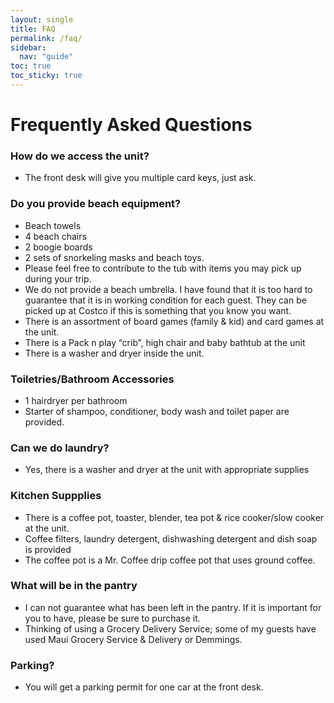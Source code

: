 ```yaml
---
layout: single
title: FAQ
permalink: /faq/
sidebar:
  nav: "guide"
toc: true
toc_sticky: true
---
```

# Frequently Asked Questions

### How do we access the unit?
* The front desk will give you multiple card keys, just ask.

### Do you provide beach equipment?
* Beach towels
* 4 beach chairs
* 2 boogie boards
* 2 sets of snorkeling masks and beach toys.
* Please feel free to contribute to the tub with items you may pick up during your trip.
* We do not provide a beach umbrella. I have found that it is too hard to guarantee that it is in working condition for each guest.  They can be picked up at Costco if this is something that you know you want.
* There is an assortment of board games (family & kid) and card games at the unit.
* There is a Pack n play “crib”, high chair and baby bathtub at the unit
* There is a washer and dryer inside the unit.

### Toiletries/Bathroom Accessories
* 1 hairdryer per bathroom
* Starter of shampoo, conditioner, body wash and toilet paper are provided.

### Can we do laundry?
* Yes, there is a washer and dryer at the unit with appropriate supplies

### Kitchen Suppplies
* There is a coffee pot, toaster, blender, tea pot & rice cooker/slow cooker at the unit.
* Coffee filters, laundry detergent, dishwashing detergent and dish soap is provided
* The coffee pot is a Mr. Coffee drip coffee pot that uses ground coffee.

### What will be in the pantry
* I can not guarantee what has been left in the pantry.  If it is important for you to have, please be sure to purchase it.
* Thinking of using a Grocery Delivery Service; some of my guests have used Maui Grocery Service & Delivery or Demmings.

### Parking?
* You will get a parking permit for one car at the front desk.
